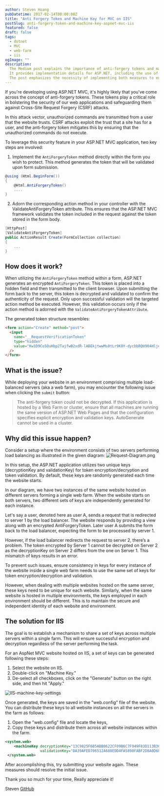 ```yaml
---
author: Steven Hoang
pubDatetime: 2017-02-14T00:00:00Z
title: "Anti Forgery Token and Machine Key for MVC on IIS"
postSlug: anti-forgery-token-and-machine-key-aspnet-mvc-iis
featured: false
draft: false
tags:
  - dotnet
  - MVC
  - web-farm
  - iis
ogImage: ""
description:
  The Medium post explains the importance of anti-forgery tokens and machine keys in web application security against CSRF attacks.
  It provides implementation details for ASP.NET, including the use of AntiForgeryToken and configuring the machine key.
  The post emphasizes the necessity of implementing both measures to enhance overall security.
---
```


If you're developing using ASP.NET MVC, it's highly likely that you've come across the concept of anti-forgery tokens.
These tokens play a critical role in bolstering the security of our web applications and safeguarding them against Cross-Site Request Forgery (CSRF) attacks.

In this attack vector, unauthorized commands are transmitted from a user that the website trusts.
CSRF attacks exploit the trust that a site has for a user, and
the anti-forgery token mitigates this by ensuring that the unauthorized commands do not execute.

To leverage this security feature in your ASP.NET MVC application, two key steps are involved:

1. Implement the `AntiForgeryToken` method directly within the form you wish to protect.
   This method generates the token that will be validated upon form submission.

```csharp
@using (Html.BeginForm())
{
    @Html.AntiForgeryToken()
    ....
}
```

2. Adorn the corresponding action method in your controller with the ValidateAntiForgeryToken attribute.
   This ensures that the ASP.NET MVC framework validates the token included in the request against the token stored in the form body.

```csharp
[HttpPost]
[ValidateAntiForgeryToken]
public ActionResult Create(FormCollection collection)
{
    ...
}
```

## How does it work?

When utilizing the `AntiForgeryToken` method within a form, ASP.NET generates an encrypted `AntiForgeryToken`.
This token is placed into a hidden field and then transmitted to the client browser.
Upon submitting the form back to the server, this token is decrypted and validated to confirm the authenticity of the request.
Only upon successful validation will the targeted action method be executed.
However, this validation occurs only if the action method is adorned with the `ValidateAntiForgeryTokenAttribute`.

The generated token structure resembles:

```html
<form action="Create" method="post">
  <input
    name="__RequestVerificationToken"
    type="hidden"
    value="Kw1D9Co5OuHbp2TajfwB2xdR-lABEkjtwwMs0tLr9K8Y-dycbbRQU904HljeF4rBu0DnMpZpCtf1TrAoGmgnMxpeapzJtdR-P0BC3wuAc1-ZaHGSnYeEKoTa9fbMUOFx0"
  />
</form>
```

## What is the issue?

While deploying your website in an environment comprising multiple load-balanced servers (aka a web farm),
you may encounter the following issue when clicking the `submit` button:

> The anti-forgery token could not be decrypted.
> If this application is hosted by a Web Farm or cluster,
> ensure that all machines are running the same version of ASP.NET Web Pages
> and that the configuration specifies explicit encryption and validation keys.
> AutoGenerate cannot be used in a cluster.

## Why did this issue happen?

Consider a setup where the environment consists of two servers performing load balancing as illustrated in the given diagram:
![Request-Diagram.png](/assets/donet-mvc-anti-forgery-token-and-machine-key/Request-Diagram.png)

In this setup, the ASP.NET application utilizes two unique keys (decryptionKey and validationKey) for token encryption/decryption and token validation.
By default, these keys are randomly generated each time the website starts.

In our diagram, we have two instances of the same website hosted on different servers forming a single web farm.
When the website starts on both servers, two different sets of keys are independently generated for each instance.

Let's say a user, denoted here as user A, sends a request that is redirected to server 1 by the load balancer.
The website responds by providing a view along with an encrypted AntiForgeryToken.
Later user A submits the form back to the load balancer, expecting the form to be processed by server 1.

However, if the load balancer redirects the request to server 2, there’s a problem.
The token encrypted by Server 1 cannot be decrypted on Server 2 as the decryptionKey on Server 2 differs from the one on Server 1.
This mismatch of keys results in an error.

To prevent such issues, ensure consistency in keys for every instance of the website inside a single web farm
needs to use the same set of keys for token encryption/decryption and validation.

However, when dealing with multiple websites hosted on the same server,
these keys need to be unique for each website. Similarly, when the same website is hosted in multiple environments,
the keys employed in each environment should be different.
This is to maintain the secure and independent identity of each website and environment.

## The solution for IIS

The goal is to establish a mechanism to share a set of keys across multiple servers within a single farm.
This will ensure successful encryption and decryption regardless of the server performing the task.

For an AspNet MVC website hosted on IIS, a set of keys can be generated following these steps:

1. Select the website on IIS.
2. Double-click on "Machine Key."
3. De-select all checkboxes, click on the "Generate" button on the right side, and then hit "Apply."

![IIS-machine-key-settings](/assets/donet-mvc-anti-forgery-token-and-machine-key/IIS-machine-key.png)

Once generated, the keys are saved in the "web.config" file of the website.
You can distribute these keys to all website instances on all the servers in the farm as follows:

1. Open the "web.config" file and locate the keys,
2. Copy these keys and distribute them across all website instances within the farm.

```xml
<system.web>
    <machineKey decryptionKey="13C9825F6B5ABB0622CF09B6C7F949F83D113B3CC2351438"
                validationKey="DA39AFED706512A688EDD4FA5898FABF2D8A0D6897465093B1237C1D46E34F8E7B0E9A09FFE647CAC32DEFE9AFAEDDE6EFE8FF6CDE0BF27C883277BB3566BFA6" />
 </system.web>
```

After accomplishing this, try submitting your website again. These measures should resolve the initial issue.

Thank you so much for your time, Really appreciate it!

Steven
[GitHub](<[https://github.com/baoduy](https://github.com/baoduy)>)
